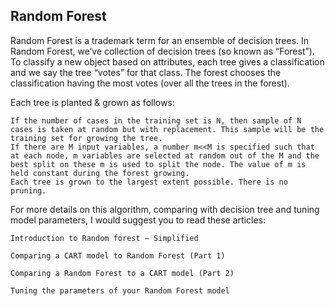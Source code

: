## Random Forest

Random Forest is a trademark term for an ensemble of decision trees. In Random Forest, we’ve collection of decision trees (so known as “Forest”). To classify a new object based on attributes, each tree gives a classification and we say the tree “votes” for that class. The forest chooses the classification having the most votes (over all the trees in the forest).

Each tree is planted & grown as follows:

    If the number of cases in the training set is N, then sample of N cases is taken at random but with replacement. This sample will be the training set for growing the tree.
    If there are M input variables, a number m<<M is specified such that at each node, m variables are selected at random out of the M and the best split on these m is used to split the node. The value of m is held constant during the forest growing.
    Each tree is grown to the largest extent possible. There is no pruning.

For more details on this algorithm, comparing with decision tree and tuning model parameters, I would suggest you to read these articles:

    Introduction to Random forest – Simplified

    Comparing a CART model to Random Forest (Part 1)

    Comparing a Random Forest to a CART model (Part 2)

    Tuning the parameters of your Random Forest model
